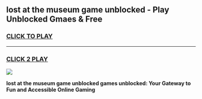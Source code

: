 
## lost at the museum game unblocked - Play Unblocked Gmaes & Free
<h3>
<a href="https://news.freeplayer.one?title=lost_at_the_museum_game_unblocked&ref=23F">CLICK TO PLAY</a></h3>
<hr>

<h3>
<a href="https://news.freeplayer.one?title=lost_at_the_museum_game_unblocked&ref=23F">CLICK 2 PLAY</a>
  
</h3>

<a href="https://news.freeplayer.one?title=lost_at_the_museum_game_unblocked&ref=23F/"><img src="https://clearcache.store/games.png"></a>


**lost at the museum game unblocked games unblocked: Your Gateway to Fun and Accessible Online Gaming**
